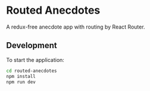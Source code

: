 # Routed Anecdotes

A redux-free anecdote app with routing by React Router.

## Development

To start the application:

```bash
cd routed-anecdotes
npm install
npm run dev
```
